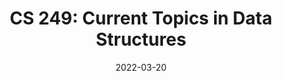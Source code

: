---
title: "CS 249: Current Topics in Data Structures"
collection: teaching
type: "Graduate"
venue: "UCLA"
date: 2022-03-20
---